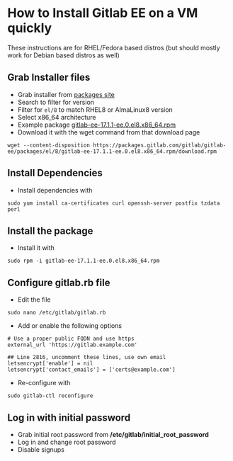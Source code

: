 # How to Install Gitlab EE on a VM quickly

These instructions are for RHEL/Fedora based distros (but should mostly work for Debian based distros as well)

## Grab Installer files 
- Grab installer from [packages site](https://packages.gitlab.com/gitlab/gitlab-ee)
- Search to filter for version
- Filter for `el/8` to match RHEL8 or AlmaLinux8 version
- Select x86_64 architecture
- Example package [gitlab-ee-17.1.1-ee.0.el8.x86_64.rpm](https://packages.gitlab.com/gitlab/gitlab-ee/packages/el/8/gitlab-ee-17.1.1-ee.0.el8.x86_64.rpm)
- Download it with the wget command from that download page
```
wget --content-disposition https://packages.gitlab.com/gitlab/gitlab-ee/packages/el/8/gitlab-ee-17.1.1-ee.0.el8.x86_64.rpm/download.rpm
```

## Install Dependencies
- Install dependencies with
```
sudo yum install ca-certificates curl openssh-server postfix tzdata perl
```

## Install the package
- Install it with
```
sudo rpm -i gitlab-ee-17.1.1-ee.0.el8.x86_64.rpm
```

## Configure gitlab.rb file
- Edit the file
```
sudo nano /etc/gitlab/gitlab.rb
```
- Add or enable the following options
```
# Use a proper public FQDN and use https
external_url 'https://gitlab.example.com'

## Line 2816, uncomment these lines, use own email
letsencrypt['enable'] = nil
letsencrypt['contact_emails'] = ['certs@example.com'] 
```

- Re-configure with
```
sudo gitlab-ctl reconfigure
```

## Log in with initial password
- Grab initial root password from **/etc/gitlab/initial_root_password**
- Log in and change root password
- Disable signups
